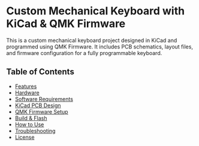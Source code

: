 # Custom Mechanical Keyboard with KiCad & QMK Firmware

This is a custom mechanical keyboard project designed in KiCad and programmed using QMK Firmware. 
It includes PCB schematics, layout files, and firmware configuration for a fully programmable keyboard.

## Table of Contents
- [Features](#features)
- [Hardware](#hardware)
- [Software Requirements](#software-requirements)
- [KiCad PCB Design](#kicad-pcb-design)
- [QMK Firmware Setup](#qmk-firmware-setup)
- [Build & Flash](#build--flash)
- [How to Use](#how-to-use)
- [Troubleshooting](#troubleshooting)
- [License](#license)


